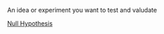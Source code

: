 ---
---

An idea or experiment you want to test and valudate

[Null Hypothesis](Null%20Hypothesis.md)
